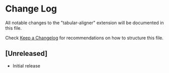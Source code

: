 # Change Log

All notable changes to the "tabular-aligner" extension will be documented in this file.

Check [Keep a Changelog](http://keepachangelog.com/) for recommendations on how to structure this file.

## [Unreleased]

- Initial release